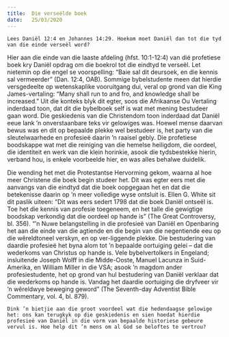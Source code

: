 ```yaml
---
title:  Die verseëlde boek
date:   25/03/2020
---
```


`Lees Daniël 12:4 en Johannes 14:29. Hoekom moet Daniël dan tot die tyd van die einde verseël word?` 

Hier aan die einde van die laaste afdeling (hfst. 10:1-12:4) van dié profetiese boek kry Daniël opdrag om die boekrol tot die eindtyd te verseël. Let nietemin op die engel se voorspelling: “Baie sal dit deursoek, en die kennis sal vermeerder” (Dan. 12:4, OAB). Sommige bybelstudente meen dat hierdie versgedeelte op wetenskaplike vooruitgang dui, veral op grond van die King James-vertaling: “Many shall run to and fro, and knowledge shall be increased.” Uit die konteks blyk dit egter, soos die Afrikaanse Ou Vertaling inderdaad toon, dat dit die bybelboek self is wat met mening bestudeer gaan word. Die geskiedenis van die Christendom toon inderdaad dat Daniël eeue lank ’n onverstaanbare teks vir gelowiges was. Hoewel mense daarvan bewus was en dit op bepaalde plekke wel bestudeer is, het party van die sleutelwaarhede en profesieë daarin ’n raaisel gebly. Die profetiese boodskappe wat met die reiniging van die hemelse heiligdom, die oordeel, die identiteit en werk van die klein horinkie, asook die tydsbestekke hierin, verband hou, is enkele voorbeelde hier, en was alles behalwe duidelik. 

Die wending het met die Protestantse Hervorming gekom, waarna al hoe meer Christene die boek begin studeer het. Dit was egter eers met die aanvangs van die eindtyd dat die boek oopgegaan het en dat die betekenisse daarin op ’n meer volledige wyse ontsluit is. Ellen G. White sit dit paslik uiteen: “Dit was eers sedert 1798 dat die boek Daniël ontseël is. Toe het die kennis van profesie toegeneem, en het talle die gewigtige boodskap verkondig dat die oordeel op hande is” (The Great Controversy, bl. 356). “’n Nuwe belangstelling in die profesieë van Daniël en Openbaring het aan die einde van die agtiende en die begin van die negentiende eeu op die wêreldtoneel verskyn, en op ver-liggende plekke. Die bestudering van daardie profesieë het byna alom tot ’n bepaalde oortuiging gelei – dat die wederkoms van Christus op hande is. Vele bybelvertolkers in Engeland; insluitende Joseph Wolff in die Midde-Ooste, Manuel Lacunza in Suid-Amerika, en William Miller in die VSA; asook ’n magdom ander profesiestudente, het op grond van hul bestudering van Daniël verklaar dat die wederkoms op hande is. Vandag het daardie oortuiging die dryfveer vir ’n wêreldwye beweging geword” (The Seventh-day Adventist Bible Commentary, vol. 4, bl. 879). 

`Dink ’n bietjie aan die groot voordeel wat die hedendaagse gelowige het: ons kan terugkyk op die geskiedenis en sien hoedat hierdie profesieë van Daniël in die vorm van bepaalde historiese gebeure vervul is. Hoe help dit ’n mens om al God se beloftes te vertrou?`